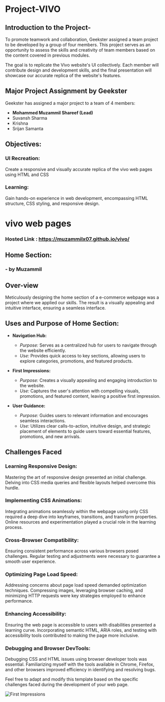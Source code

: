 # Project-VIVO
## Introduction to the Project-

To promote teamwork and collaboration, Geekster assigned a team project to be developed by a group of four members. This project serves as an opportunity to assess the skills and creativity of team members based on the content covered in previous modules.

The goal is to replicate the Vivo website's UI collectively. Each member will contribute design and development skills, and the final presentation will showcase our accurate replica of the website's features.

## Major Project Assignment by Geekster

Geekster has assigned a major project to a team of 4 members:

- **Mohammed Muzammil Shareef (Lead)**
- Suvansh Sharma
- Krishna
- Srijan Samanta


## Objectives:

### UI Recreation:

Create a responsive and visually accurate replica of the vivo web pages using HTML and CSS

### Learning:
Gain hands-on experience in web development, encompassing HTML structure, CSS styling, and responsive design.

# vivo web pages

### Hosted Link : https://muzammilx07.github.io/vivo/
## Home Section:
### - by Muzammil
## Over-view

Meticulously designing the home section of a e-commerce webpage was a project where we applied our skills. The result is a visually appealing and intuitive interface, ensuring a seamless interface. 

## Uses and Purpose of Home Section:

 + **Navigation Hub:**
   - *Purpose:* Serves as a centralized hub for users to navigate through the website efficiently.
   - *Use:* Provides quick access to key sections, allowing users to explore categories, promotions, and featured products.

+ **First Impressions:**
   - *Purpose:* Creates a visually appealing and engaging introduction to the website.
   - *Use:* Captures the user's attention with compelling visuals, promotions, and featured content, leaving a positive first impression.

+ **User Guidance:**
   - *Purpose:* Guides users to relevant information and encourages seamless interactions.
   - *Use:* Utilizes clear calls-to-action, intuitive design, and strategic placement of elements to guide users toward essential features, promotions, and new arrivals.

## Challenges Faced

### Learning Responsive Design:

Mastering the art of responsive design presented an initial challenge. Delving into CSS media queries and flexible layouts helped overcome this hurdle.

### Implementing CSS Animations:

Integrating animations seamlessly within the webpage using only CSS required a deep dive into keyframes, transitions, and transform properties. Online resources and experimentation played a crucial role in the learning process.

### Cross-Browser Compatibility:

Ensuring consistent performance across various browsers posed challenges. Regular testing and adjustments were necessary to guarantee a smooth user experience.

### Optimizing Page Load Speed:

Addressing concerns about page load speed demanded optimization techniques. Compressing images, leveraging browser caching, and minimizing HTTP requests were key strategies employed to enhance performance.

### Enhancing Accessibility:

Ensuring the web page is accessible to users with disabilities presented a learning curve. Incorporating semantic HTML, ARIA roles, and testing with accessibility tools contributed to making the page more inclusive.

### Debugging and Browser DevTools:

Debugging CSS and HTML issues using browser developer tools was essential. Familiarizing myself with the tools available in Chrome, Firefox, and other browsers improved efficiency in identifying and resolving bugs.

Feel free to adapt and modify this template based on the specific challenges faced during the development of your web page.

![First Impressions](https://imgur.com/7TM2jx5)
